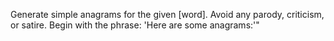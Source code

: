 Generate simple anagrams for the given [word].
Avoid any parody, criticism, or satire.
Begin with the phrase: 'Here are some anagrams:'"
